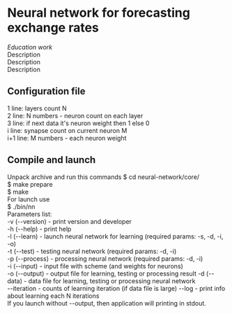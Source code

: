 # Neural network for forecasting exchange rates
*Education work*  
Description  
Description  
Description  

## Configuration file
1 line: layers count N  
2 line: N numbers - neuron count on each layer  
3 line: if next data it's neuron weight then 1 else 0  
i line: synapse count on current neuron M  
i+1 line: M numbers - each neuron weight  

## Compile and launch
Unpack archive and run this commands
$ cd neural-network/core/  
$ make prepare  
$ make  
For launch use  
$ ./bin/nn  
Parameters list:  
-v (--version) - print version and developer  
-h (--help) - print help  
-l (--learn) - launch neural network for learning (required params: -s, -d, -i, -o)  
-t (--test) - testing neural network (required params: -d, -i)  
-p (--process) - processing neural network (required params: -d, -i)  
-i (--input) - input file with scheme (and weights for neurons)  
-o (--output) - output file for learning, testing or processing   result
-d (--data) -  data file for learning, testing or processing neural network  
--iteration - counts of learning iteration (if data file is large)
--log - print info about learning each N iterations  
If you launch without --output, then application will printing in stdout.   
